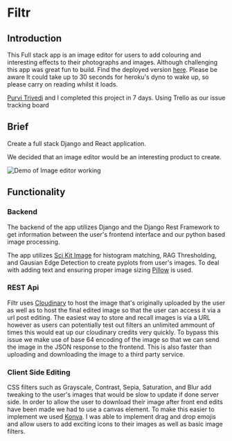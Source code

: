 # Filtr

## Introduction
This Full stack app is an image editor for users to add colouring and interesting effects to their photographs and images. Although challenging this app was great fun to build. Find the deployed version [here](http://filtr-app.herokuapp.com). Please be aware It could take up to 30 seconds for heroku's dyno to wake up, so please carry on reading whilst it loads.

[Purvi Trivedi](https://github.com/purvitrivedi) and I completed this project in 7 days. Using Trello as our issue tracking board

## Brief
Create a full stack Django and React application.

We decided that an image editor would be an interesting product to create.

![Demo of Image editor working](https://github.com/Jompra/filtr/blob/master/Image-Edit-Demo.gif)

## Functionality
### Backend
The backend of the app utilizes Django and the Django Rest Framework to get information between the user's frontend interface and our python based image processing.

The app utilizes [Sci Kit Image](https://scikit-image.org/) for histogram matching, RAG Thresholding, and Gausian Edge Detection to create pyplots from user's images. To deal with adding text and ensuring proper image sizing [Pillow](https://python-pillow.org/) is used. 

### REST Api
Filtr uses [Cloudinary](https://cloudinary.com) to host the image that's originally uploaded by the user as well as to host the final edited image so that the user can access it via a url post editing. The easiest way to store and recall images is via a URL however as users can potentially test out filters an unlimited ammount of times this would eat up our cloudinary credits very quickly. To bypass this issue we make use of base 64 encoding of the image so that we can send the image in the JSON response to the frontend. This is also faster than uploading and downloading the image to a third party service.

### Client Side Editing
CSS filters such as Grayscale, Contrast, Sepia, Saturation, and Blur add tweaking to the user's images that would be slow to update if done server side.
In order to allow the user to download their image after front end edits have been made we had to use a canvas element. To make this easier to implement we used [Konva](https://konvajs.org/). 
I was able to implement drag and drop emojis and allow users to add exciting icons to their images as well as basic image filters.
